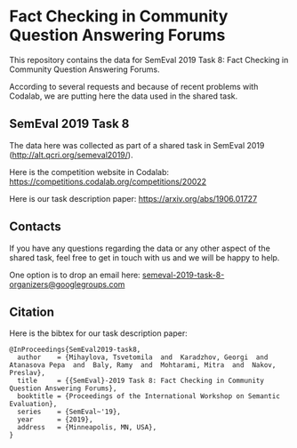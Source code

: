 # Fact Checking in Community Question Answering Forums
This repository contains the data for SemEval 2019 Task 8: Fact Checking in Community Question Answering Forums.

According to several requests and because of recent problems with Codalab, we are putting here the data used in the shared task. 


## SemEval 2019 Task 8

The data here was collected as part of a shared task in SemEval 2019 (http://alt.qcri.org/semeval2019/). 

Here is the competition website in Codalab: https://competitions.codalab.org/competitions/20022

Here is our task description paper: https://arxiv.org/abs/1906.01727


## Contacts

If you have any questions regarding the data or any other aspect of the shared task, feel free to get in touch with us and we will be happy to help.

One option is to drop an email here: semeval-2019-task-8-organizers@googlegroups.com 


## Citation

Here is the bibtex for our task description paper:

```
@InProceedings{SemEval2019-task8,
  author    = {Mihaylova, Tsvetomila  and  Karadzhov, Georgi  and  Atanasova Pepa  and  Baly, Ramy  and  Mohtarami, Mitra  and  Nakov, Preslav},
  title     = {{SemEval}-2019 Task 8: Fact Checking in Community Question Answering Forums},
  booktitle = {Proceedings of the International Workshop on Semantic Evaluation},
  series    = {SemEval~'19},
  year      = {2019},
  address   = {Minneapolis, MN, USA},
}
```
